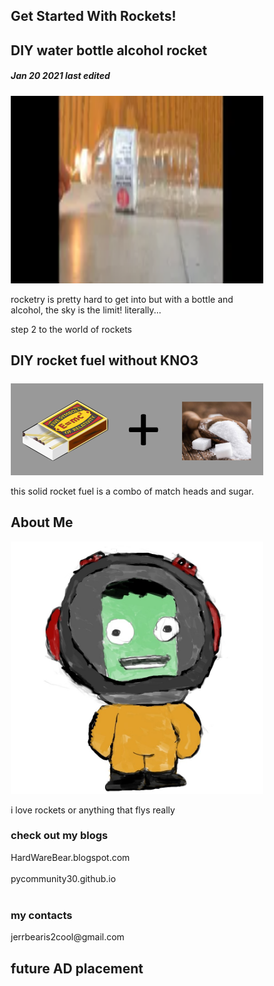 <html>
<head>
<meta name="viewport" content="width=device-width, initial-scale=1">
<style>
* {
  box-sizing: border-box;
}

/* Add a gray background color with some padding */
body {
  font-family: Arial;
  padding: 20px;
  background: #f1f1f1;
}

/* Header/Blog Title */
.header {
  padding: 30px;
  font-size: 40px;
  text-align: center;
  background: white;
}

/* Create two unequal columns that floats next to each other */
/* Left column */
.leftcolumn {   
  float: left;
  width: 75%;
}

/* Right column */
.rightcolumn {
  float: left;
  width: 25%;
  padding-left: 20px;
}

/* Fake image */
.fakeimg {
  background-color: #aaa;
  width: 100%;
  padding: 20px;
}

/* Add a card effect for articles */
.card {
   background-color: white;
   padding: 20px;
   margin-top: 20px;
}

/* Clear floats after the columns */
.row:after {
  content: "";
  display: table;
  clear: both;
}

/* Footer */
.footer {
  padding: 20px;
  text-align: center;
  background: #ddd;
  margin-top: 20px;
}

/* Responsive layout - when the screen is less than 800px wide, make the two columns stack on top of each other instead of next to each other */
@media screen and (max-width: 800px) {
  .leftcolumn, .rightcolumn {   
    width: 100%;
    padding: 0;
  }
}
</style>
</head>
<body>

<div class="header">
  <h2>Get Started With Rockets!</h2>
</div>

<div class="row">
  <div class="leftcolumn">
    <div class="card">
      <h2>DIY water bottle alcohol rocket</h2>
      <h5>Jan 20 2021 last edited</h5>
      <img src="03eb43ce-a0b3-4c16-8d6b-a60568f49da9.png" alt="picture" style="width:1000px;height:300px;">
      <p>rocketry is pretty hard to get into but with a bottle and alcohol, the sky is the limit! literally...</p>
    </div>
    <div class="card">step 2 to the world of rockets
      <h2>DIY rocket fuel without KNO3</h2>
      <h5></h5>
      <img src="d957230c-2442-42aa-b6cd-1337347019d1.png" alt="picture">
      <p>this solid rocket fuel is a combo of match heads and sugar.</p>
    </div>
  </div>
  <div class="rightcolumn">
    <div class="card">
      <h2>About Me</h2>
      <img src="kerbaldigitalart.jpg" alt="picture">
      <p>i love rockets or anything that flys really</p>
    </div>
    <div class="card">
      <h3>check out my blogs</h3>
      <div class="fakeimg">HardWareBear.blogspot.com</div><br>
      <div class="fakeimg">pycommunity30.github.io</div><br>
    </div>
    <div class="card">
      <h3>my contacts</h3>
      <p>jerrbearis2cool@gmail.com</p>
    </div>
  </div>
</div>

<div class="footer">
  <h2>future AD placement</h2>
</div>

</body>
</html>

